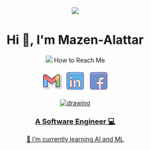 <div align="center">
<img src="https://i.imgur.com/8MupZHY.gif" width="400px" />
<br>
<h1 align="center">Hi 👋, I'm Mazen-Alattar</h1>
 <!-- how to reach me -->
<p><img src="https://media.giphy.com/media/feQRYLoruyjguhLjK1/giphy.gif" width="40px"> How to Reach Me </p>

<!-- --> 
<p align="center">
        <a href="mailto:mazena7medalattar@gmail.com"><img img src="icons/gmail2.svg" alt="Gmail" title="gmail" width="50px"/></a>
	<a href="https://www.linkedin.com/in/mazen-alattar-54152b259/"><img src="icons/linkedin.svg" alt="LinkedIn" width="50px" title="linkedin"/></a>
	<a href="https://www.facebook.com/profile.php?id=100087926480258&mibextid=ZbWKwL"><img src="icons/Facebook.svg" alt="Facebook" title="facebook" width="50px"/></a>

<a href="https://www.kaggle.com/mazenalattar"><img src="https://res.cloudinary.com/importdata/image/upload/v1595012924/kaggle_ksaktb.png" alt="drawing" width="75"/>   
</p> 
<h3 align="center">A Software Engineer 💻 </h3>

 🌱 I’m currently learning AI and ML





<!---
Mazen-Alattar/Mazen-Alattar is a ✨ special ✨ repository because its `README.md` (this file) appears on your GitHub profile.
You can click the Preview link to take a look at your changes.
--->
